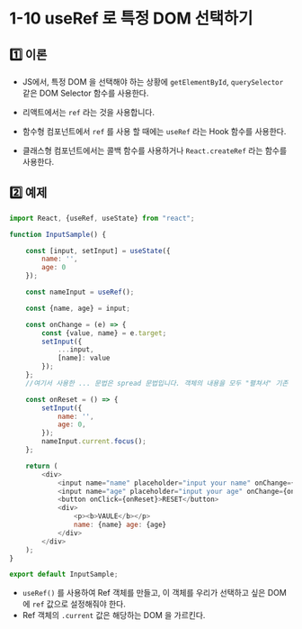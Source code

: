 # 1-10 useRef 로 특정 DOM 선택하기

## 1️⃣ 이론

+ JS에서, 특정 DOM 을 선택해야 하는 상황에 `getElementById`, `querySelector` 같은 DOM Selector 함수를 사용한다.

+ 리액트에서는 `ref` 라는 것을 사용합니다.
+ 함수형 컴포넌트에서 `ref` 를 사용 할 때에는 `useRef` 라는 Hook 함수를 사용한다.
+ 클래스형 컴포넌트에서는 콜백 함수를 사용하거나 `React.createRef` 라는 함수를 사용한다.



## 2️⃣ 예제

```javascript
import React, {useRef, useState} from "react";

function InputSample() {

    const [input, setInput] = useState({
        name: '',
        age: 0
    });

    const nameInput = useRef();

    const {name, age} = input;

    const onChange = (e) => {
        const {value, name} = e.target;
        setInput({
            ...input,
            [name]: value
        });
    };
    //여기서 사용한 ... 문법은 spread 문법입니다. 객체의 내용을 모두 "펼쳐서" 기존 객체를 복사해주는데요.

    const onReset = () => {
        setInput({
            name: '',
            age: 0,
        });
        nameInput.current.focus();
    };

    return (
        <div>
            <input name="name" placeholder="input your name" onChange={onChange} value={name} ref={nameInput}/>
            <input name="age" placeholder="input your age" onChange={onChange} value={age}/>
            <button onClick={onReset}>RESET</button>
            <div>
                <p><b>VAULE</b></p>
                name: {name} age: {age}
            </div>
        </div>
    );
}

export default InputSample;
```

+ `useRef()` 를 사용하여 Ref 객체를 만들고, 이 객체를 우리가 선택하고 싶은 DOM 에 `ref` 값으로 설정해줘야 한다.
+ Ref 객체의 `.current` 값은 해당하는 DOM 을 가르킨다. 
